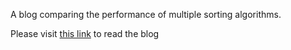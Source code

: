 A blog comparing the performance of multiple sorting algorithms.

Please visit [this link](https://aishwaryadang.github.io/sortopt/) to read the blog
